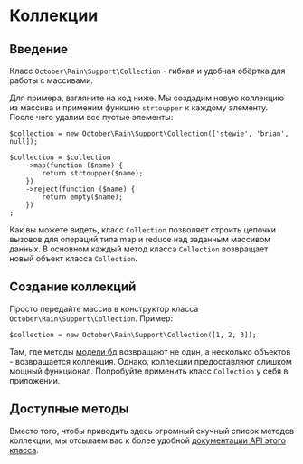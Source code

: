 # Коллекции

<a name="introduction" class="anchor"></a>
## Введение

Класс `October\Rain\Support\Collection` - гибкая и удобная обёртка для работы с массивами.

Для примера, взгляните на код ниже. Мы создадим новую коллекцию из массива и применим функцию `strtoupper` к каждому элементу. После чего удалим все пустые элементы:

    $collection = new October\Rain\Support\Collection(['stewie', 'brian', null]);

    $collection = $collection
        ->map(function ($name) {
            return strtoupper($name);
        })
        ->reject(function ($name) {
            return empty($name);
        })
    ;

Как вы можете видеть, класс `Collection` позволяет строить цепочки вызовов для операций типа map и reduce над заданным массивом данных. В основном каждый метод класса `Collection` возвращает новый объект класса `Collection`.

<a name="creating-collections" class="anchor"></a>
## Создание коллекций

Просто передайте массив в конструктор класса  `October\Rain\Support\Collection`. Пример:

    $collection = new October\Rain\Support\Collection([1, 2, 3]);

Там, где методы [модели бд](../database/model) возвращают не один, а несколько объектов - возвращается коллекция. Однако, коллекции предоставляют слишком мощный функционал. Попробуйте применить класс `Collection` у себя в приложении.

<a name="available-methods" class="anchor"></a>
## Доступные методы

Вместо того, чтобы приводить здесь огромный скучный список методов коллекции, мы отсылаем вас к более удобной [документации API этого класса](https://octobercms.com/docs/api/october/rain/support/collection).
